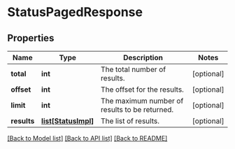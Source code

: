 # StatusPagedResponse

## Properties
Name | Type | Description | Notes
------------ | ------------- | ------------- | -------------
**total** | **int** | The total number of results. | [optional] 
**offset** | **int** | The offset for the results. | [optional] 
**limit** | **int** | The maximum number of results to be returned. | [optional] 
**results** | [**list[StatusImpl]**](StatusImpl.md) | The list of results. | [optional] 

[[Back to Model list]](../README.md#documentation-for-models) [[Back to API list]](../README.md#documentation-for-api-endpoints) [[Back to README]](../README.md)

